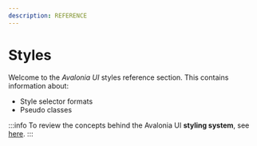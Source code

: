 ```yaml
---
description: REFERENCE
---
```


# Styles

Welcome to the _Avalonia UI_ styles reference section. This contains information about:

* Style selector formats&#x20;
* Pseudo classes

:::info
To review the concepts behind the Avalonia UI **styling system**, see [here](../../concepts/styling.md).
:::
